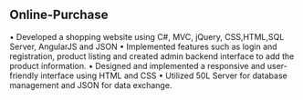 ## Online-Purchase
• Developed a shopping website using C#, MVC, jQuery, CSS,HTML,SQL Server, AngularJS and JSON
• Implemented features such as login and registration, product listing and created admin backend interface to add the product information.
• Designed and implemented a responsive and user-friendly interface using HTML and CSS
• Utilized 50L Server for database management and JSON for data exchange.
